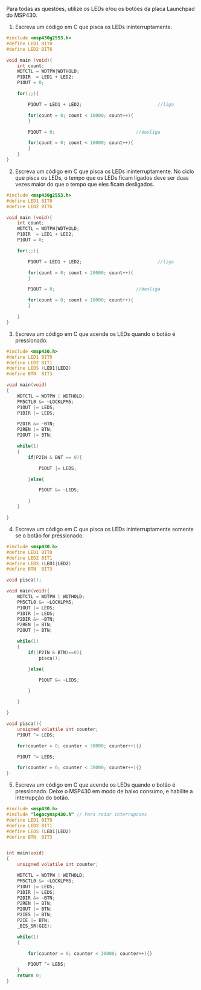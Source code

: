 Para todas as questões, utilize os LEDs e/ou os botões da placa Launchpad do MSP430.

1. Escreva um código em C que pisca os LEDs ininterruptamente.

```C
#include <msp430g2553.h>
#define LED1 BIT0
#define LED2 BIT6

void main (void){
	int count;
	WDTCTL = WDTPW|WDTHOLD;
	P1DIR  = LED1 + LED2;
	P1OUT = 0;

    for(;;){

        P1OUT = LED1 + LED2;							//liga

		for(count = 0; count < 10000; count++){		
		}

		P1OUT = 0;								//desliga

		for(count = 0; count < 10000; count++){		
		}
	}
}
```

2. Escreva um código em C que pisca os LEDs ininterruptamente. No ciclo que pisca os LEDs, o tempo que os LEDs ficam ligados deve ser duas vezes maior do que o tempo que eles ficam desligados.

```C
#include <msp430g2553.h>
#define LED1 BIT0
#define LED2 BIT6

void main (void){
	int count;
	WDTCTL = WDTPW|WDTHOLD;
	P1DIR  = LED1 + LED2;
	P1OUT = 0;

	for(;;){

        P1OUT = LED1 + LED2;							//liga

		for(count = 0; count < 20000; count++){		
		}

		P1OUT = 0;								//desliga

		for(count = 0; count < 10000; count++){		
		}

	}
}
```

3. Escreva um código em C que acende os LEDs quando o botão é pressionado.

``` C
#include <msp430.h>
#define LED1 BIT0
#define LED2 BIT1
#define LEDS (LED1|LED2)
#define BTN  BIT3

void main(void)
{
    WDTCTL = WDTPW | WDTHOLD;
    PM5CTL0 &= ~LOCKLPM5;
    P1OUT |= LEDS;
    P1DIR |= LEDS;

    P2DIR &= ~BTN;
    P2REN |= BTN;
    P2OUT |= BTN;

    while(1)
    {
        if(P2IN & BNT == 0){

            P1OUT |= LEDS;

        }else{

            P1OUT &= ~LEDS;

        }
    }

}

```

4. Escreva um código em C que pisca os LEDs ininterruptamente somente se o botão for pressionado.

``` C
#include <msp430.h>
#define LED1 BIT0
#define LED2 BIT1
#define LEDS (LED1|LED2)
#define BTN  BIT3

void pisca();

void main(void){
    WDTCTL = WDTPW | WDTHOLD;
    PM5CTL0 &= ~LOCKLPM5;
    P1OUT |= LEDS;
    P1DIR |= LEDS;
    P2DIR &= ~BTN;
    P2REN |= BTN;
    P2OUT |= BTN;

    while(1)
    {
        if((P2IN & BTN)==0){
            pisca();

        }else{

            P1OUT &= ~LEDS;

        }

    }

}

void pisca(){
    unsigned volatile int counter;
    P1OUT ^= LEDS;

    for(counter = 0; counter < 30000; counter++){}

    P1OUT ^= LEDS;

    for(counter = 0; counter < 30000; counter++){}
}

```

5. Escreva um código em C que acende os LEDs quando o botão é pressionado. Deixe o MSP430 em modo de baixo consumo, e habilite a interrupção do botão.
```C
#include <msp430.h>
#include "legacymsp430.h" // Para rodar interrupcoes
#define LED1 BIT0
#define LED2 BIT1
#define LEDS (LED1|LED2)
#define BTN  BIT3


int main(void)
{
    unsigned volatile int counter;

    WDTCTL = WDTPW | WDTHOLD;
    PM5CTL0 &= ~LOCKLPM5;
    P1OUT |= LEDS;
    P1DIR |= LEDS;
    P2DIR &= ~BTN;
    P2REN |= BTN;
    P2OUT |= BTN;
    P2IES |= BTN;
    P2IE |= BTN;
    _BIS_SR(GIE);

    while(1)
    {

        for(counter = 0; counter < 30000; counter++){}

        P1OUT ^= LEDS;
    }
    return 0;
}
```

